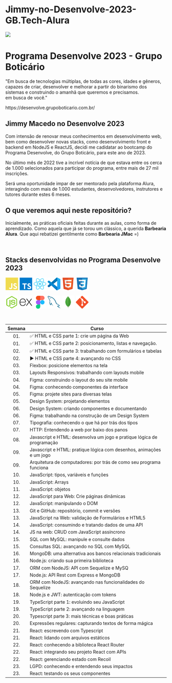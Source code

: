 # Jimmy-no-Desenvolve-2023-GB.Tech-Alura

<img src="https://res.cloudinary.com/beleza-na-web/image/upload/f_svg,fl_progressive,q_auto:eco/v1/blz/assets-store/0.0.405/images/academy/img-mulher-group.svg">

<h1> Programa Desenvolve 2023 - Grupo Boticário </h1>

<p>"Em busca de tecnologias múltiplas, de todas as cores, idades e gêneros, capazes de criar, desenvolver e melhorar a partir do binarismo dos sistemas e construindo o amanhã que queremos e precisamos.<br>
em busca de você."</p>
https://desenvolve.grupoboticario.com.br/

<h2> Jimmy Macedo no Desenvolve 2023 </h2>

<p>Com intensão de renovar meus conhecimentos em desenvolvimento web, bem como desenvolver novas stacks, como desenvolvimento front e backend em NodeJS e ReactJS, decidi me cadidatar ao bootcamp do Programa Desenvolve, do Grupo Boticário, para este ano de 2023.</p>

<p>No último mês de 2022 tive a incrível notícia de que estava entre os cerca de 1.000 selecionados para participar do programa, entre mais de 27 mil inscrições. </p>

<p> Será uma oportunidade impar de ser mentorado pela plataforma Alura, interagindo com mais de 1.000 estudantes, desenvolvedores, instrutores e tutores durante estes 6 meses.</p>

<h2>O que veremos aqui neste repositório? </h2>

<p>Inicialmente, as práticas oficiais feitas durante as aulas, como forma de aprendizado. Como aquela que já se torou um clássico, a querida <strong>Barbearia Alura</strong>. Que aqui rebatizei gentilmente como <strong>Barbearia JMac</strong> =) </p>

<br>

<h2>Stacks desenvolvidas no Programa Desenvolve 2023</h2>
<div style="display: inline_block" align="">
    <img align="center" alt="" height="40em" width="40em" src="https://raw.githubusercontent.com/devicons/devicon/master/icons/javascript/javascript-plain.svg">
    <img align="center" alt="" height="40em" width="40em" src="https://raw.githubusercontent.com/devicons/devicon/master/icons/typescript/typescript-plain.svg">
    <img align="center" alt="" height="40em" width="40em" src="https://raw.githubusercontent.com/devicons/devicon/master/icons/react/react-original.svg">
    <img align="center" alt="" height="40em" width="40em" src="https://raw.githubusercontent.com/devicons/devicon/master/icons/vscode/vscode-original.svg">
    <img align="center" alt="" height="40em" width="40em" src="https://raw.githubusercontent.com/devicons/devicon/master/icons/html5/html5-original.svg">
    <img align="center" alt="" height="40em" width="40em" src="https://raw.githubusercontent.com/devicons/devicon/master/icons/css3/css3-original.svg">
</div>
    <br>
<div style="display: inline_block" align="">
    <img align="center" alt="" height="40em" width="40em" src="https://raw.githubusercontent.com/devicons/devicon/master/icons/nodejs/nodejs-original.svg">
    <img align="center" alt="" height="40em" width="40em" src="https://raw.githubusercontent.com/devicons/devicon/master/icons/express/express-original.svg">
    <img align="center" alt="" height="40em" width="40em" src="https://raw.githubusercontent.com/devicons/devicon/master/icons/figma/figma-original.svg">
    <img align="center" alt="" height="40em" width="40em" src="https://raw.githubusercontent.com/devicons/devicon/master/icons/mysql/mysql-original.svg">
    <img align="center" alt="" height="40em" width="40em" src="https://raw.githubusercontent.com/devicons/devicon/master/icons/mongodb/mongodb-original.svg">
    <img align="center" alt="" height="40em" width="40em" src="https://raw.githubusercontent.com/devicons/devicon/master/icons/git/git-original.svg">
</div>
    <br>
    <br>
    

| Semana  | Curso                                                                                           |	
|:-------:|-------------------------------------------------------------------------------------------------|
| 01.     | ✅ HTML e CSS parte 1: crie um página da Web 
| 01.     | ✅ HTML e CSS parte 2: posicionamento, listas e navegação.          	                    
| 02.	  | ✅ HTML e CSS parte 3: trabalhando com formulários e tabelas
| 02.     | ▶️ HTML e CSS parte 4: avançando no CSS
| 03.     | Flexbox: posicione elementos na tela
| 03.     | Layouts Responsivos: trabalhando com layouts mobile        
| 04.     | Figma: construindo o layout do seu site mobile
| 04.     | Figma: conhecendo componentes da interface
| 05.     | Figma: projete sites para diversas telas
| 05.     | Design System: projetando elementos
| 06.     | Design System: criando componentes e documentando 
| 06.     | Figma: trabalhando na construção de um Design System
| 07.     | Tipografia: conhecendo o que há por trás dos tipos
| 07.     | HTTP: Entendendo a web por baixo dos panos
| 08.     | Javascript e HTML: desenvolva um jogo e pratique lógica de programação
| 09.     | Javascript e HTML: pratique lógica com desenhos, animações e um jogo
| 09.     | Arquitetura de computadores: por trás de como seu programa funciona
| 10.     | JavaScript: tipos, variáveis e funções
| 10.     | JavaScript: Arrays 
| 11.     | JavaScript: objetos 
| 12.     | JavaScript para Web: Crie páginas dinâmicas
| 12.     | JavaScript: manipulando o DOM
| 13.     | Git e GitHub: repositório, commit e versões
| 13.     | JavaScript na Web: validação de Formulários e HTML5
| 14.     | JavaScript: consumindo e tratando dados de uma API
| 14.     | JS na web: CRUD com JavaScript assíncrono
| 15.     | SQL com MySQL: manipule e consulte dados
| 15.     | Consultas SQL: avançando no SQL com MySQL
| 16.     | MongoDB: uma alternativa aos bancos relacionais tradicionais
| 16.     | Node.js: criando sua primeira biblioteca
| 17.     | ORM com NodeJS: API com Sequelize e MySQ
| 17.     | Node.js: API Rest com Express e MongoDB
| 18.     | ORM com NodeJS: avançando nas funcionalidades do Sequelize
| 18.     | Node.js e JWT: autenticação com tokens
| 19.     | TypeScript parte 1: evoluindo seu JavaScript
| 19.     | TypeScript parte 2: avançando na linguagem
| 20.     | Typescript parte 3: mais técnicas e boas práticas
| 20.     | Expressões regulares: capturando textos de forma mágica
| 21.     | React: escrevendo com Typescript
| 21.     | React: lidando com arquivos estáticos
| 22.     | React: conhecendo a biblioteca React Router
| 22.     | React: integrando seu projeto React com APIs
| 22.     | React: gerenciando estado com Recoil
| 23.     | LGPD: conhecendo e entendendo seus impactos
| 23.     | React: testando os seus componentes
